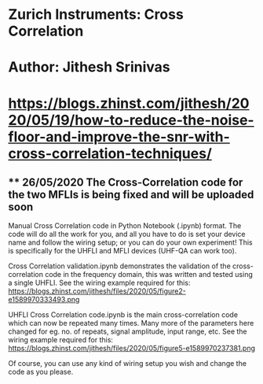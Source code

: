 # Zurich Instruments: Cross Correlation
# Author: Jithesh Srinivas
# https://blogs.zhinst.com/jithesh/2020/05/19/how-to-reduce-the-noise-floor-and-improve-the-snr-with-cross-correlation-techniques/
## ** 26/05/2020 The Cross-Correlation code for the two MFLIs is being fixed and will be uploaded soon ##

Manual Cross Correlation code in Python Notebook (.ipynb) format. The code will do all the work for you, and all you have to do is set your device name and follow the wiring setup; or you can do your own experiment! This is specifically for the UHFLI and MFLI devices (UHF-QA can work too).

Cross Correlation validation.ipynb demonstrates the validation of the cross-correlation code in the frequency domain, this was written and tested using a single UHFLI. See the wiring example required for this: https://blogs.zhinst.com/jithesh/files/2020/05/figure2-e1589970333493.png

UHFLI Cross Correlation code.ipynb is the main cross-correlation code which can now be repeated many times. Many more of the parameters here changed for eg. no. of repeats, signal amplitude, input range, etc. See the wiring example required for this: https://blogs.zhinst.com/jithesh/files/2020/05/figure5-e1589970237381.png

Of course, you can use any kind of wiring setup you wish and change the code as you please. 
